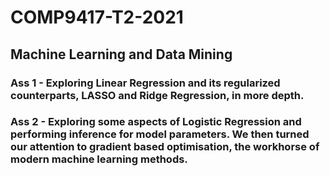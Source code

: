 # COMP9417-T2-2021
## Machine Learning and Data Mining 

### Ass 1 - Exploring Linear Regression and its regularized counterparts, LASSO and Ridge Regression, in more depth.
### Ass 2 - Exploring some aspects of Logistic Regression and performing inference for model parameters. We then turned our attention to gradient based optimisation, the workhorse of modern machine learning methods.
